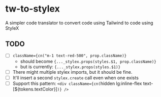 # tw-to-stylex

A simpler code translator to convert code using Tailwind to code using StyleX

## TODO

- [ ] `className={cn("m-1 text-red-500", prop.className)}`
  - should become `{..._stylex.props(styles.$1, prop.className)}`
  - but is currently: `{..._stylex.props(styles.$1)}`
- [ ] There might multiple stylex imports, but it should be fine.
- [ ] It'll insert a second `stylex.create` call even when one exists
- [ ] Support this pattern: `<div className={cn(`hidden lg:inline-flex text-[${tokens.textColor}]`)} />`
